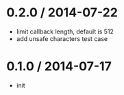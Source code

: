 
0.2.0 / 2014-07-22
==================

 * limit callback length, default is 512
 * add unsafe characters test case

0.1.0 / 2014-07-17
==================

 * init
